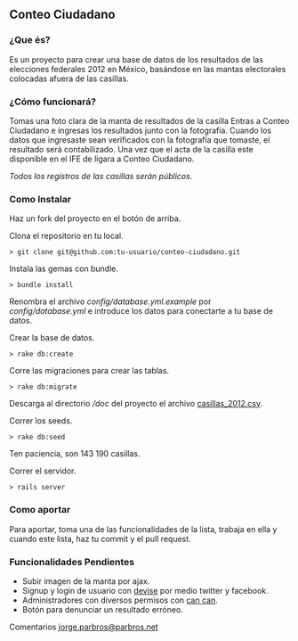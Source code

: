## Conteo Ciudadano

### ¿Que és?

Es un proyecto para crear una base de datos de los resultados de las elecciones federales 2012 en México, basándose en las mantas electorales colocadas afuera de las casillas.

### ¿Cómo funcionará?

Tomas una foto clara de la manta de resultados de la casilla
Entras a Conteo Ciudadano e ingresas los resultados junto con la fotografía.
Cuando los datos que ingresaste sean verificados con la fotografía que tomaste, el resultado será contabilizado.
Una vez que el acta de la casilla este disponible en el IFE de ligara a Conteo Ciudadano.

*Todos los registros de las casillas serán públicos.*


### Como Instalar

Haz un fork del proyecto en el botón de arriba.

Clona el repositorio en tu local.

	> git clone git@github.com:tu-usuario/conteo-ciudadano.git

Instala las gemas con bundle.

	> bundle install

Renombra el archivo *config/database.yml.example* por *config/database.yml* e introduce los datos para conectarte a tu base de datos.

Crear la base de datos.

	> rake db:create

Corre las migraciones para crear las tablas.

	> rake db:migrate

Descarga al directorio */doc* del proyecto el archivo [casillas_2012.csv](http://commondatastorage.googleapis.com/conteo_ciudadano/docs/casillas_2012.csv).

Correr los seeds.

	> rake db:seed

Ten paciencia, son 143 190 casillas.

Correr el servidor.

	> rails server

### Como aportar

Para aportar, toma una de las funcionalidades de la lista, trabaja en ella y cuando este lista, haz tu commit y el pull request.

### Funcionalidades Pendientes
+ Subir imagen de la manta por ajax.
+ Signup y login de usuario con [devise](https://github.com/plataformatec/devise) por medio twitter y facebook.
+ Administradores con diversos permisos con [can can](https://github.com/ryanb/cancan).
+ Botón para denunciar un resultado erróneo.

Comentarios [jorge.parbros@parbros.net](mail_to:jorge.parbros@parbros.net)
